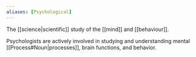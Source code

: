 ```yaml
---
aliases: [Psychological]
---
```


The [[science|scientific]] study of the [[mind]] and [[behaviour]].

Psychologists are actively involved in studying and understanding mental [[Process#Noun|processes]], brain functions, and behavior.